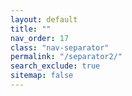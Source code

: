 ```yaml
---
layout: default
title: ""
nav_order: 17
class: "nav-separator"
permalink: "/separator2/"
search_exclude: true
sitemap: false
---
```

